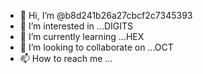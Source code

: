 - 👋 Hi, I’m @b8d241b26a27cbcf2c7345393
- 👀 I’m interested in ...DIGITS
- 🌱 I’m currently learning ...HEX
- 💞️ I’m looking to collaborate on ...OCT
- 📫 How to reach me ...

<!---
b8d241b26a27cbcf2c7345393/b8d241b26a27cbcf2c7345393 is a ✨ special ✨ repository because its `README.md` (this file) appears on your GitHub profile.
You can click the Preview link to take a look at your changes.
--->
